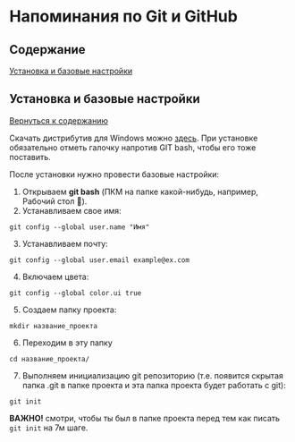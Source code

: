 # Напоминания по Git и GitHub

## Содержание

[Установка и базовые настройки](#установка-и-базовые-настройки)

## Установка и базовые настройки
[Вернуться к содержанию](#содержание)

Скачать дистрибутив для Windows можно [здесь](https://gitforwindows.org/).
При установке обязательно отметь галочку напротив GIT bash, чтобы его тоже поставить.

После установки нужно провести базовые настройки:
1. Открываем **git bash** (ПКМ на папке какой-нибудь, например, Рабочий стол :no_good:).
2. Устанавливаем свое имя:
```
git config --global user.name "Имя"
```
3. Устанавливаем почту:
```
git config --global user.email example@ex.com
```
4. Включаем цвета:
```
git config --global color.ui true
```
5. Создаем папку проекта:
```
mkdir название_проекта
```
6. Переходим в эту папку
```
cd название_проекта/
```
7. Выполняем инициализацию git репозиторию (т.е. появится скрытая папка .git в папке проекта и эта папка проекта будет работать с git):
```
git init
```
**ВАЖНО!** смотри, чтобы ты был в папке проекта перед тем как писать `git init` на 7м шаге.
